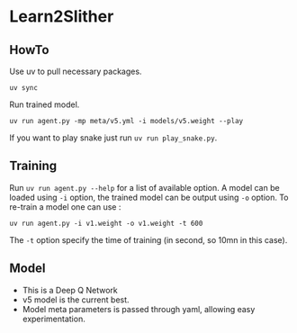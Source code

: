 # Learn2Slither

## HowTo

Use uv to pull necessary packages.
```
uv sync
```
Run trained model.
```
uv run agent.py -mp meta/v5.yml -i models/v5.weight --play
```

If you want to play snake just run `uv run play_snake.py`.

## Training

Run `uv run agent.py --help` for a list of available option.
A model can be loaded using `-i` option, the trained model can be output
using `-o` option.
To re-train a model one can use :
```
uv run agent.py -i v1.weight -o v1.weight -t 600
```
The `-t` option specify the time of training (in second, so 10mn in this case).

## Model

- This is a Deep Q Network
- v5 model is the current best.
- Model meta parameters is passed through yaml, allowing easy experimentation.


